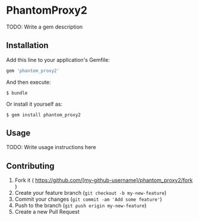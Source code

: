 # PhantomProxy2

TODO: Write a gem description

## Installation

Add this line to your application's Gemfile:

```ruby
gem 'phantom_proxy2'
```

And then execute:

    $ bundle

Or install it yourself as:

    $ gem install phantom_proxy2

## Usage

TODO: Write usage instructions here

## Contributing

1. Fork it ( https://github.com/[my-github-username]/phantom_proxy2/fork )
2. Create your feature branch (`git checkout -b my-new-feature`)
3. Commit your changes (`git commit -am 'Add some feature'`)
4. Push to the branch (`git push origin my-new-feature`)
5. Create a new Pull Request

